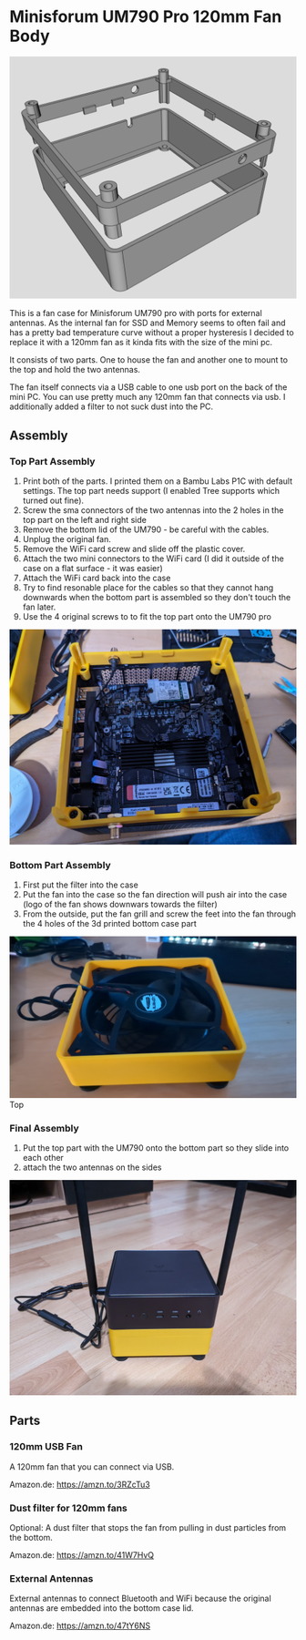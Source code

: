# Minisforum UM790 Pro 120mm Fan Body
![3D View](images/3dview.png)

This is a fan case for Minisforum UM790 pro with ports for external antennas. As the internal fan for SSD and Memory seems to often fail and has a pretty bad temperature curve without a proper hysteresis I decided to replace it with a 120mm fan as it kinda fits with the size of the mini pc. 

It consists of two parts. One to house the fan and another one to mount to the top and hold the two antennas. 

The fan itself connects via a USB cable to one usb port on the back of the mini PC. You can use pretty much any 120mm fan that connects via usb. I additionally added a filter to not suck dust into the PC. 

## Assembly

### Top Part Assembly
1. Print both of the parts. I printed them on a Bambu Labs P1C with default settings. The top part needs support (I enabled Tree supports which turned out fine). 
2. Screw the sma connectors of the two antennas into the 2 holes in the top part on the left and right side
3. Remove the bottom lid of the UM790 - be careful with the cables. 
4. Unplug the original fan. 
5. Remove the WiFi card screw and slide off the plastic cover. 
6. Attach the two mini connectors to the WiFi card (I did it outside of the case on a flat surface - it was easier)
7. Attach the WiFi card back into the case 
8. Try to find resonable place for the cables so that they cannot hang downwards when the bottom part is assembled so they don't touch the fan later. 
9. Use the 4 original screws to to fit the top part onto the UM790 pro

![Top Part](images/top.jpg)

### Bottom Part Assembly
1. First put the filter into the case
2. Put the fan into the case so the fan direction will push air into the case (logo of the fan shows downwars towards the filter)
3. From the outside, put the fan grill and screw the feet into the fan through the 4 holes of the 3d printed bottom case part

![Bottom Part](images/bottom.jpg)
Top
### Final Assembly
1. Put the top part with the UM790 onto the bottom part so they slide into each other
2. attach the two antennas on the sides

![Final Assembly](images/final.jpg)

## Parts

### 120mm USB Fan
A 120mm fan that you can connect via USB. 

Amazon.de: https://amzn.to/3RZcTu3

### Dust filter for 120mm fans
Optional: A dust filter that stops the fan from pulling in dust particles from the bottom. 

Amazon.de: <https://amzn.to/41W7HvQ>

### External Antennas

External antennas to connect Bluetooth and WiFi because the original antennas are embedded into the bottom case lid. 

Amazon.de: https://amzn.to/47tY6NS
